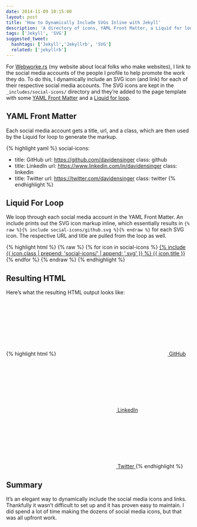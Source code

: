 ```yaml
---
date: 2014-11-09 10:15:00
layout: post
title: 'How to Dynamically Include SVGs Inline with Jekyll'
description: 'A directory of icons, YAML Front Matter, a Liquid for loop, and before you know it, you’ve dynamically included your inline SVGs.'
tags: ['Jekyll', 'SVG']
suggested_tweet:
  hashtags: ['Jekyll','Jekyllrb', 'SVG']
  related: ['jekyllrb']
---
```


For [Webworke.rs](http://webworke.rs/) (my website about local folks who make websites), I link to the social media accounts of the people I profile to help promote the work they do. To do this, I dynamically include an SVG icon (and link) for each of their respective social media accounts. The SVG icons are kept in the `_includes/social-icons/` directory and they’re added to the page template with some [YAML Front Matter](http://jekyllrb.com/docs/frontmatter/) and a [Liquid for loop](http://docs.shopify.com/themes/liquid-documentation/tags/iteration-tags#for).

## YAML Front Matter
Each social media account gets a title, url, and a class, which are then used by the Liquid for loop to generate the markup.

{% highlight yaml %}
social-icons:
 - title: GitHub
   url: https://github.com/davidensinger
   class: github
 - title: LinkedIn
   url: https://www.linkedin.com/in/davidensinger
   class: linkedin
 - title: Twitter
   url: https://twitter.com/davidensinger
   class: twitter
{% endhighlight %}

## Liquid For Loop
We loop through each social media account in the YAML Front Matter. An include prints out the SVG icon markup inline, which essentially results in `{% raw %}{% include social-icons/github.svg %}{% endraw %}` for each SVG icon. The respective URL and title are pulled from the loop as well.

{% highlight html %}
{% raw %}
{% for icon in social-icons %}
  <a class="social-icon--link {{ icon.class }}" href="{{ icon.url }}">
    {% include {{ icon.class | prepend: 'social-icons/' | append: '.svg' }} %}
    <span class="social-icon--title visuallyHidden">{{ icon.title }}</span>
  </a>
{% endfor %}
{% endraw %}
{% endhighlight %}

## Resulting HTML
Here’s what the resulting HTML output looks like:

{% highlight html %}
<a class="social-icon--link github" href="https://github.com/davidensinger">
  <svg class="social-icon--svg github">…</svg>
  <span class="social-icon--title visuallyHidden">GitHub</span>
</a>
<a class="social-icon--link linkedin" href="https://www.linkedin.com/in/davidensinger">
  <svg class="social-icon--svg linkedin">…</svg>
  <span class="social-icon--title visuallyHidden">LinkedIn</span>
</a>
<a class="social-icon--link twitter" href="https://twitter.com/davidensinger">
  <svg class="social-icon--svg twitter">…</svg>
  <span class="social-icon--title visuallyHidden">Twitter</span>
</a>
{% endhighlight %}

## Summary
It’s an elegant way to dynamically include the social media icons and links. Thankfully it wasn’t difficult to set up and it has proven easy to maintain. I did spend a lot of time making the dozens of social media icons, but that was all upfront work.
